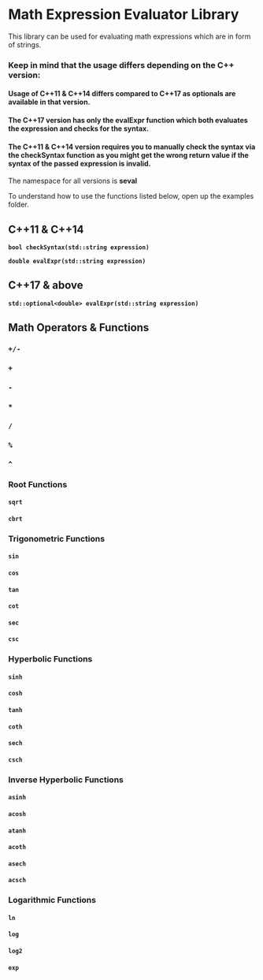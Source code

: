 # Math Expression Evaluator Library

This library can be used for evaluating math expressions which are in form of strings.

### Keep in mind that the usage differs depending on the C++ version: 
#### Usage of C++11 & C++14 differs compared to C++17 as optionals are available in that version. 
#### The C++17 version has only the evalExpr function which both evaluates the expression and checks for the syntax.
#### The C++11 & C++14 version requires you to manually check the syntax via the checkSyntax function as you might get the wrong return value if the syntax of the passed expression is invalid.

The namespace for all versions is **seval**

To understand how to use the functions listed below, open up the examples folder.

## C++11 & C++14

**`bool checkSyntax(std::string expression)`**

**`double evalExpr(std::string expression)`**

## C++17 & above

**`std::optional<double> evalExpr(std::string expression)`**

## Math Operators & Functions
 ### `+/-`
 ### `+`
 ### `-`
 ### `*`
 ### `/`
 ### `%`
 ### `^`

### Root Functions
 
 #### `sqrt`
 #### `cbrt`

### Trigonometric Functions
 
 #### `sin`
 #### `cos`
 #### `tan`
 #### `cot`
 #### `sec`
 #### `csc`

### Hyperbolic Functions
 
 #### `sinh`
 #### `cosh`
 #### `tanh`
 #### `coth`
 #### `sech`
 #### `csch`

### Inverse Hyperbolic Functions
 
 #### `asinh`
 #### `acosh`
 #### `atanh`
 #### `acoth`
 #### `asech`
 #### `acsch`

### Logarithmic Functions
 
 #### `ln`
 #### `log`
 #### `log2`
 #### `exp`
